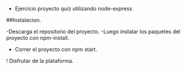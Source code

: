 - Ejercicio proyecto quiz utilizando node-express

##Instalacion.

-Descarga el repositorio del proyecto.
-Luego instalar los paquetes del proyecto con npm-install.
- Correr el proyecto con npm start.

! Disfrutar de la plataforma.
